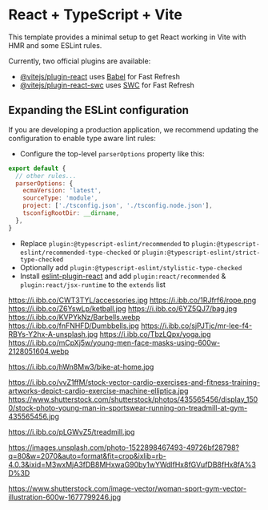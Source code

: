 # React + TypeScript + Vite

This template provides a minimal setup to get React working in Vite with HMR and some ESLint rules.

Currently, two official plugins are available:

- [@vitejs/plugin-react](https://github.com/vitejs/vite-plugin-react/blob/main/packages/plugin-react/README.md) uses [Babel](https://babeljs.io/) for Fast Refresh
- [@vitejs/plugin-react-swc](https://github.com/vitejs/vite-plugin-react-swc) uses [SWC](https://swc.rs/) for Fast Refresh

## Expanding the ESLint configuration

If you are developing a production application, we recommend updating the configuration to enable type aware lint rules:

- Configure the top-level `parserOptions` property like this:

```js
export default {
  // other rules...
  parserOptions: {
    ecmaVersion: 'latest',
    sourceType: 'module',
    project: ['./tsconfig.json', './tsconfig.node.json'],
    tsconfigRootDir: __dirname,
  },
}
```

- Replace `plugin:@typescript-eslint/recommended` to `plugin:@typescript-eslint/recommended-type-checked` or `plugin:@typescript-eslint/strict-type-checked`
- Optionally add `plugin:@typescript-eslint/stylistic-type-checked`
- Install [eslint-plugin-react](https://github.com/jsx-eslint/eslint-plugin-react) and add `plugin:react/recommended` & `plugin:react/jsx-runtime` to the `extends` list



https://i.ibb.co/CWT3TYL/accessories.jpg
https://i.ibb.co/1RJfrf6/rope.png
https://i.ibb.co/Z6YswLp/ketball.jpg
https://i.ibb.co/6YZ5QJ7/bag.jpg
https://i.ibb.co/KVPYkNz/Barbells.webp
https://i.ibb.co/fnFNHFD/Dumbbells.jpg
https://i.ibb.co/sjPJTjc/mr-lee-f4-RBYs-Y2hx-A-unsplash.jpg
https://i.ibb.co/TbzLQpx/yoga.jpg
https://i.ibb.co/mCpXj5w/young-men-face-masks-using-600w-2128051604.webp
<!-- https://i.ibb.co/qjMW8dS/logan-weaver-lgnwvr-t-Bmm-A3p-Tci-A-unsplash.jpg -->
<!-- https://i.ibb.co/hKtSssc/edgar-chaparro-s-Hfo3-WOg-GTU-unsplash.jpg -->
<!-- https://i.ibb.co/Mf1TvmT/cardio-600w.webp -->
<!-- https://i.ibb.co/MkkTPLz/cardio.jpg -->
https://i.ibb.co/hWn8Mw3/bike-at-home.jpg
<!-- https://www.shutterstock.com/shutterstock/photos/2048782475/display_1500/stock-photo-horizontal-full-body-shot-of-active-young-adult-muslim-woman-wearing-hijab-exercising-in-gym-using-2048782475.jpg -->
<!-- https://www.shutterstock.com/shutterstock/photos/564014410/display_1500/stock-photo-two-young-sportsmen-having-hard-workout-on-rowing-machines-in-gym-564014410.jpg -->


https://i.ibb.co/vvZ1ffM/stock-vector-cardio-exercises-and-fitness-training-artworks-depict-cardio-exercise-machine-elliptica.jpg
https://www.shutterstock.com/shutterstock/photos/435565456/display_1500/stock-photo-young-man-in-sportswear-running-on-treadmill-at-gym-435565456.jpg
<!-- https://www.shutterstock.com/shutterstock/photos/723094507/display_1500/stock-photo-attractive-young-sports-woman-is-working-out-in-gym-doing-cardio-training-on-treadmill-running-on-723094507.jpg -->
https://i.ibb.co/pLGWvZ5/treadmill.jpg  

<!-- https://unsplash.com/photos/woman-doing-yoga-on-stability-ball-f4RBYsY2hxA -->
https://images.unsplash.com/photo-1522898467493-49726bf28798?q=80&w=2070&auto=format&fit=crop&ixlib=rb-4.0.3&ixid=M3wxMjA3fDB8MHxwaG90by1wYWdlfHx8fGVufDB8fHx8fA%3D%3D

https://www.shutterstock.com/image-vector/woman-sport-gym-vector-illustration-600w-1677799246.jpg